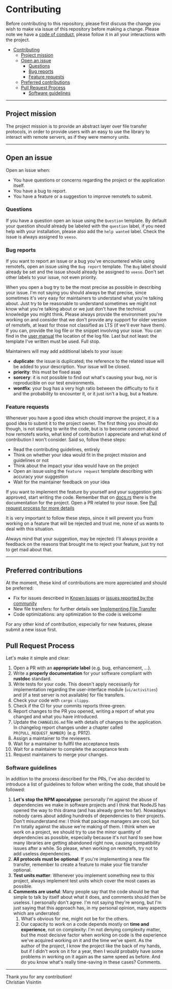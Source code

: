 # Contributing

Before contributing to this repository, please first discuss the change you wish to make via issue of this repository before making a change.
Please note we have a [code of conduct](CODE_OF_CONDUCT.md), please follow it in all your interactions with the project.

- [Contributing](#contributing)
  - [Project mission](#project-mission)
  - [Open an issue](#open-an-issue)
    - [Questions](#questions)
    - [Bug reports](#bug-reports)
    - [Feature requests](#feature-requests)
  - [Preferred contributions](#preferred-contributions)
  - [Pull Request Process](#pull-request-process)
    - [Software guidelines](#software-guidelines)

---

## Project mission

The project mission is to provide an abstract layer over file transfer protocols, in order to provide users with an easy to use the library to interact with remote servers, as if they were memory units.

---

## Open an issue

Open an issue when:

- You have questions or concerns regarding the project or the application itself.
- You have a bug to report.
- You have a feature or a suggestion to improve remotefs to submit.

### Questions

If you have a question open an issue using the `Question` template.
By default your question should already be labeled with the `question` label, if you need help with your installation, please also add the `help wanted` label.
Check the issue is always assigned to `veeso`.

### Bug reports

If you want to report an issue or a bug you've encountered while using remotefs, open an issue using the `Bug report` template.
The `Bug` label should already be set and the issue should already be assigned to `veeso`.
Don't set other labels to your issue, not even priority.

When you open a bug try to be the most precise as possible in describing your issue. I'm not saying you should always be that precise, since sometimes it's very easy for maintainers to understand what you're talking about. Just try to be reasonable to understand sometimes we might not know what you're talking about or we just don't have the technical knowledge you might think.
Please always provide the environment you're working on and consider that we don't provide any support for older version of remotefs, at least for those not classified as LTS (if we'll ever have them).
If you can, provide the log file or the snippet involving your issue. You can find in the [user manual](docs/man.md) the location of the log file.
Last but not least: the template I've written must be used. Full stop.

Maintainers will may add additional labels to your issue:

- **duplicate**: the issue is duplicated; the reference to the related issue will be added to your description. Your issue will be closed.
- **priority**: this must be fixed asap
- **sorcery**: it is not possible to find out what's causing your bug, nor is reproducible on our test environments.
- **wontfix**: your bug has a very high ratio between the difficulty to fix it and the probability to encounter it, or it just isn't a bug, but a feature.

### Feature requests

Whenever you have a good idea which chould improve the project, it is a good idea to submit it to the project owner.
The first thing you should do though, is not starting to write the code, but is to become concern about how remotefs works, what kind
of contribution I appreciate and what kind of contribution I won't consider.
Said so, follow these steps:

- Read the contributing guidelines, entirely
- Think on whether your idea would fit in the project mission and guidelines or not
- Think about the impact your idea would have on the project
- Open an issue using the `feature request` template describing with accuracy your suggestion
- Wait for the maintainer feedback on your idea

If you want to implement the feature by yourself and your suggestion gets approved, start writing the code. Remember that on [docs.rs](https://docs.rs/remotefs) there is the documentation for the project. Open a PR related to your issue. See [Pull request process for more details](#pull-request-process)

It is very important to follow these steps, since it will prevent you from working on a feature that will be rejected and trust me, none of us wants to deal with this situation.

Always mind that your suggestion, may be rejected: I'll always provide a feedback on the reasons that brought me to reject your feature, just try not to get mad about that.

---

## Preferred contributions

At the moment, these kind of contributions are more appreciated and should be preferred:

- Fix for issues described in [Known Issues](./README.md#known-issues-) or [issues reported by the community](https://github.com/veeso/remotefs/issues)
- New file transfers: for further details see [Implementing File Transfer](#implementing-file-transfers)
- Code optimizations: any optimization to the code is welcome

For any other kind of contribution, especially for new features, please submit a new issue first.

## Pull Request Process

Let's make it simple and clear:

1. Open a PR with an **appropriate label** (e.g. bug, enhancement, ...).
2. Write a **properly documentation** for your software compliant with **rustdoc** standard.
3. Write tests for your code. This doesn't apply necessarily for implementation regarding the user-interface module (`ui/activities`) and (if a test server is not available) for file transfers.
4. Check your code with `cargo clippy`.
5. Check if the CI for your commits reports three-green.
6. Report changes to the PR you opened, writing a report of what you changed and what you have introduced.
7. Update the `CHANGELOG.md` file with details of changes to the application. In changelog report changes under a chapter called `PR{PULL_REQUEST_NUMBER}` (e.g. PR12).
8. Assign a maintainer to the reviewers.
9. Wait for a maintainer to fullfil the acceptance tests
10. Wait for a maintainer to complete the acceptance tests
11. Request maintainers to merge your changes.

### Software guidelines

In addition to the process described for the PRs, I've also decided to introduce a list of guidelines to follow when writing the code, that should be followed:

1. **Let's stop the NPM apocalypse**: personally I'm against the abuse of dependencies we make in software projects and I think that NodeJS has opened the way to this drama (and has already gone too far). Nowadays nobody cares about adding hundreds of dependencies to their projects. Don't misunderstand me: I think that package managers are cool, but I'm totally against the abuse we're making of them. I think when we work on a project, we should try to use the minor quantity of dependencies as possible, especially because it's not hard to see how many libraries are getting abandoned right now, causing compatibility issues after a while. So please, when working on remotefs, try not to add useless dependencies.
2. **All protocols must be optional**: If you're implementing a new file transfer, remember to create a feature to make your file transfer optional.
3. **Test units matter**: Whenever you implement something new to this project, always implement test units which cover the most cases as possible.
4. **Comments are useful**: Many people say that the code should be that simple to talk by itself about what it does, and comments should then be useless. I personally don't agree. I'm not saying they're wrong, but I'm just saying that this approach has, in my personal opinion, many aspects which are underrated:
   1. What's obvious for me, might not be for the others.
   2. Our capacity to work on a code depends mostly on **time and experience**, not on complexity: I'm not denying complexity matter, but the most decisive factor when working on code is the experience we've acquired working on it and the time we've spent. As the author of the project, I know the project like the back of my hands, but if I didn't work on it for a year, then I would probably have some problems in working on it again as the same speed as before. And do you know what's really time-saving in these cases? Comments.

---

Thank you for any contribution!  
Christian Visintin
